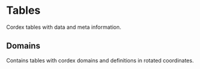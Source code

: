 # Tables
Cordex tables with data and meta information.

## Domains

Contains tables with cordex domains and definitions in rotated coordinates.

